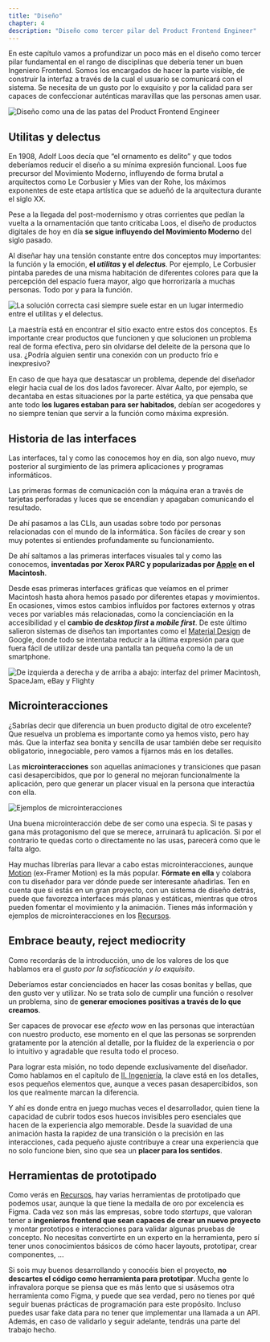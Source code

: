 ```yaml
---
title: "Diseño"
chapter: 4
description: "Diseño como tercer pilar del Product Frontend Engineer"
---
```


En este capítulo vamos a profundizar un poco más en el diseño como tercer pilar fundamental en el rango de disciplinas que debería tener un buen Ingeniero Frontend. Somos los encargados de hacer la parte visible, de construir la interfaz a través de la cual el usuario se comunicará con el sistema. Se necesita de un gusto por lo exquisito y por la calidad para ser capaces de confeccionar auténticas maravillas que las personas amen usar.

![Diseño como una de las patas del Product Frontend Engineer](/images/design-pillar.png)

## Utilitas y delectus

En 1908, Adolf Loos decía que “el ornamento es delito” y que todos deberíamos reducir el diseño a su mínima expresión funcional. Loos fue precursor del Movimiento Moderno, influyendo de forma brutal a arquitectos como Le Corbusier y Mies van der Rohe, los máximos exponentes de este etapa artística que se adueñó de la arquitectura durante el siglo XX.

Pese a la llegada del post-modernismo y otras corrientes que pedían la vuelta a la ornamentación que tanto criticaba Loos, el diseño de productos digitales de hoy en día **se sigue influyendo del Movimiento Moderno** del siglo pasado.

Al diseñar hay una tensión constante entre dos conceptos muy importantes: la función y la emoción, **el *utilitas* y el *delectus***. Por ejemplo, Le Corbusier pintaba paredes de una misma habitación de diferentes colores para que la percepción del espacio fuera mayor, algo que horrorizaría a muchas personas. Todo por y para la función.

![La solución correcta casi siempre suele estar en un lugar intermedio entre el *utilitas* y el *delectus*.](/images/utilitas-delectus.png)

La maestría está en encontrar el sitio exacto entre estos dos conceptos. Es importante crear productos que funcionen y que solucionen un problema real de forma efectiva, pero sin olvidarse del deleite de la persona que lo usa. ¿Podría alguien sentir una conexión con un producto frío e inexpresivo?

En caso de que haya que desatascar un problema, depende del diseñador elegir hacia cual de los dos lados favorecer. Alvar Aalto, por ejemplo, se decantaba en estas situaciones por la parte estética, ya que pensaba que ante todo **los lugares estaban para ser habitados**, debían ser acogedores y no siempre tenían que servir a la función como máxima expresión.

## Historia de las interfaces

Las interfaces, tal y como las conocemos hoy en día, son algo nuevo, muy posterior al surgimiento de las primera aplicaciones y programas informáticos.

Las primeras formas de comunicación con la máquina eran a través de tarjetas perforadas y luces que se encendían y apagaban comunicando el resultado.

De ahí pasamos a las CLIs, aun usadas sobre todo por personas relacionadas con el mundo de la informática. Son fáciles de crear y son muy potentes si entiendes profundamente su funcionamiento.

De ahí saltamos a las primeras interfaces visuales tal y como las conocemos, **inventadas por Xerox PARC y popularizadas por [Apple](https://developer.apple.com/design/human-interface-guidelines) en el Macintosh**.

Desde esas primeras interfaces gráficas que veíamos en el primer Macintosh hasta ahora hemos pasado por diferentes etapas y movimientos. En ocasiones, vimos estos cambios influídos por factores externos y otras veces por variables más relacionadas, como la concienciación en la accesibilidad y el **cambio de *desktop first* a *mobile first***. De este último salieron sistemas de diseños tan importantes como el [Material Design](https://m3.material.io/) de Google, donde todo se intentaba reducir a la última expresión para que fuera fácil de utilizar desde una pantalla tan pequeña como la de un smartphone.

![De izquierda a derecha y de arriba a abajo: interfaz del primer Macintosh, SpaceJam, eBay y Flighty](/images/interface-examples.png)

## Microinteracciones

¿Sabrías decir que diferencia un buen producto digital de otro excelente? Que resuelva un problema es importante como ya hemos visto, pero hay más. Que la interfaz sea bonita y sencilla de usar también debe ser requisito obligatorio, innegociable, pero vamos a fijarnos más en los detalles.

Las **microinteracciones** son aquellas animaciones y transiciones que pasan casi desapercibidos, que por lo general no mejoran funcionalmente la aplicación, pero que generar un placer visual en la persona que interactúa con ella.

![Ejemplos de microinteracciones](/images/micro-interactions.gif)

Una buena microinteracción debe de ser como una especia. Si te pasas y gana más protagonismo del que se merece, arruinará tu aplicación. Si por el contrario te quedas corto o directamente no las usas, parecerá como que le falta algo.

Hay muchas librerías para llevar a cabo estas microinteracciones, aunque [Motion](https://motion.dev/) (ex-Framer Motion) es la más popular. **Fórmate en ella** y colabora con tu diseñador para ver dónde puede ser interesante añadirlas. Ten en cuenta que si estás en un gran proyecto, con un sistema de diseño detrás, puede que favorezca interfaces más planas y estáticas, mientras que otros pueden fomentar el movimiento y la animación. Tienes más información y ejemplos de microinteracciones en los [Recursos](/recursos).

## Embrace beauty, reject mediocrity

Como recordarás de la introducción, uno de los valores de los que hablamos era el *gusto por la sofisticación y lo exquisito*.

Deberíamos estar concienciados en hacer las cosas bonitas y bellas, que den gusto ver y utilizar. No se trata solo de cumplir una función o resolver un problema, sino de **generar emociones positivas a través de lo que creamos**.

Ser capaces de provocar ese *efecto wow* en las personas que interactúan con nuestro producto, ese momento en el que las personas se sorprenden gratamente por la atención al detalle, por la fluidez de la experiencia o por lo intuitivo y agradable que resulta todo el proceso.

Para lograr esta misión, no todo depende exclusivamente del diseñador. Como hablamos en el capítulo de [II. Ingeniería](/capitulos/02-ingenieria), la clave está en los detalles, esos pequeños elementos que, aunque a veces pasan desapercibidos, son los que realmente marcan la diferencia.

Y ahí es donde entra en juego muchas veces el desarrollador, quien tiene la capacidad de cubrir todos esos huecos invisibles pero esenciales que hacen de la experiencia algo memorable. Desde la suavidad de una animación hasta la rapidez de una transición o la precisión en las interacciones, cada pequeño ajuste contribuye a crear una experiencia que no solo funcione bien, sino que sea un **placer para los sentidos**.

## Herramientas de prototipado

Como verás en [Recursos](/recursos), hay varias herramientas de prototipado que podemos usar, aunque la que tiene la medalla de oro por excelencia es Figma. Cada vez son más las empresas, sobre todo *startups*, que valoran tener a **ingenieros frontend que sean capaces de crear un nuevo proyecto** y montar prototipos e interacciones para validar algunas pruebas de concepto. No necesitas convertirte en un experto en la herramienta, pero sí tener unos conocimientos básicos de cómo hacer layouts, prototipar, crear componentes, …

Si sois muy buenos desarrollando y conocéis bien el proyecto, **no descartes el código como herramienta para prototipar**. Mucha gente lo infravalora porque se piensa que es más lento que si usásemos otra herramienta como Figma, y puede que sea verdad, pero no tienes por qué seguir buenas prácticas de programación para este propósito. Incluso puedes usar fake data para no tener que implementar una llamada a un API. Además, en caso de validarlo y seguir adelante, tendrás una parte del trabajo hecho.
